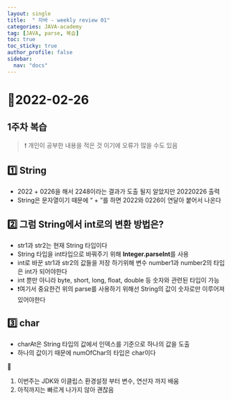 ```yaml
---
layout: single
title:  " 자바 - weekly review 01"
categories: JAVA-academy
tag: [JAVA, parse, 복습]
toc: true
toc_sticky: true
author_profile: false
sidebar:
  nav: "docs"
---
```


# 📆2022-02-26

## 1주차 복습

<!--Quote-->

> ❗ 개인이 공부한 내용을 적은 것 이기에 오류가 많을 수도 있음


## **1️⃣** String

<script src="https://gist.github.com/kimyeong96/78d3265fdfa12510a6531b1b8f5aeafa.js"></script>

- 2022 + 0226을 해서 2248이라는 결과가 도출 될지 알았지만 20220226 출력
- String은 문자열이기 때문에 “ + ”를 하면 2022와 0226이 연달아 붙어서 나온다

## **2️⃣ 그럼 String에서 int로의 변환 방법은?**


<script src="https://gist.github.com/kimyeong96/38cc2f627a6e32e291f5c2729c8ad8f7.js"></script>


- str1과 str2는 현재 String 타입이다
- String 타입을 int타입으로 바꿔주기 위해 **Integer.parseInt**를 사용
- int로 바꾼 str1과 str2의 값들을 저장 하기위해 변수 number1과 number2의 타입은 int가 되어야한다
- int 뿐만 아니라 byte, short, long, float, double 등 숫자와 관련된 타입이 가능
- ❗여기서 중요한건 위의 parse를 사용하기 위해선 String의 값이 숫자로만 이루어져 있어야한다

## 3️⃣ char

<script src="https://gist.github.com/kimyeong96/73cea304c9b22e5670ae3785d33f087a.js"></script>

- charAt은 String 타입의 값에서 인덱스를 기준으로 하나의 값을 도출
- 하나의 값이기 때문에 numOfChar의 타입은 char이다

📒
1. 이번주는 JDK와 이클립스 환경설정 부터 변수, 연산자 까지 배움
2. 아직까지는 빠르게 나가지 않아 괜찮음